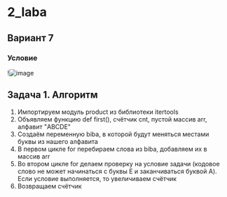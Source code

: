 # 2_laba
## Вариант 7
### Условие
!![image](https://github.com/gwoso/2_laba/assets/150545779/214fa4a3-d249-480e-9a4a-056d9911376c)
## Задача 1. Алгоритм 
1. Импортируем модуль product из библиотеки itertools
2. Объявляем функцию def first(), счётчик cnt, пустой массив arr, алфавит "ABCDE"
3. Создаём переменную biba, в которой будут меняться местами буквы из нашего алфавита
4. В первом цикле for перебираем слова из biba, добавляем их в массив arr
5. Во втором цикле for делаем проверку на условие задачи (кодовое слово не может начинаться с буквы E и заканчиваться буквой A). Если условие выполняется, то увеличиваем счётчик
6. Возвращаем счётчик 
